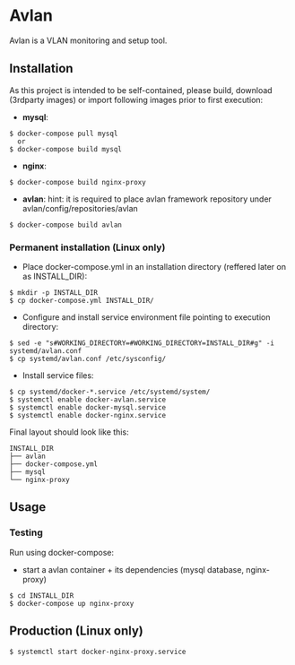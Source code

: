 # Avlan

Avlan is a VLAN monitoring and setup tool.

## Installation
As this project is intended to be self-contained, please build, download (3rdparty images) or import following images prior to first execution:

- **mysql**:
```console
$ docker-compose pull mysql
  or
$ docker-compose build mysql
```

- **nginx**:
```console
$ docker-compose build nginx-proxy
```

- **avlan**:
hint: it is required to place avlan framework repository under avlan/config/repositories/avlan
```console
$ docker-compose build avlan
```

### Permanent installation (Linux only)
  - Place docker-compose.yml in an installation directory (reffered later on as INSTALL_DIR):
```console
$ mkdir -p INSTALL_DIR
$ cp docker-compose.yml INSTALL_DIR/
```
  - Configure and install service environment file pointing to execution directory:
```
$ sed -e "s#WORKING_DIRECTORY=#WORKING_DIRECTORY=INSTALL_DIR#g" -i systemd/avlan.conf
$ cp systemd/avlan.conf /etc/sysconfig/ 
```
  - Install service files: 
```console
$ cp systemd/docker-*.service /etc/systemd/system/
$ systemctl enable docker-avlan.service
$ systemctl enable docker-mysql.service
$ systemctl enable docker-nginx.service
```
Final layout should look like this:
```console
INSTALL_DIR
├── avlan
├── docker-compose.yml
├── mysql
└── nginx-proxy
```

## Usage

### Testing 
Run using docker-compose:

* start a avlan container + its dependencies (mysql database, nginx-proxy)

```console
$ cd INSTALL_DIR
$ docker-compose up nginx-proxy
```

## Production (Linux only)
```console
$ systemctl start docker-nginx-proxy.service
``` 
